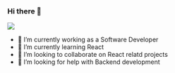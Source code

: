 ### Hi there 👋
![](https://komarev.com/ghpvc/?username=praguru14&color=green)

- 🔭 I’m currently working as a Software Developer
- 🌱 I’m currently learning React
- 👯 I’m looking to collaborate on React relatd projects
- 🤔 I’m looking for help with Backend development


<!--
**praguru14/praguru14** is a ✨ _special_ ✨ repository because its `README.md` (this file) appears on your GitHub profile.

Here are some ideas to get you started:




-->
